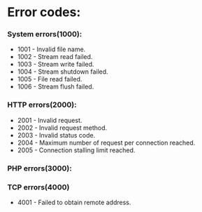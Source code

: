 # Error codes:

### System errors(1000):

- 1001 - Invalid file name.
- 1002 - Stream read failed.
- 1003 - Stream write failed.
- 1004 - Stream shutdown failed.
- 1005 - File read failed.
- 1006 - Stream flush failed.

### HTTP errors(2000):

- 2001 - Invalid request.
- 2002 - Invalid request method.
- 2003 - Invalid status code.
- 2004 - Maximum number of request per connection reached.
- 2005 - Connection stalling limit reached.

### PHP errors(3000):

### TCP errors(4000)

- 4001 - Failed to obtain remote address.
